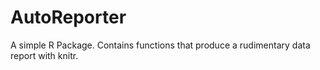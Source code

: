 # AutoReporter
A simple R Package. Contains functions that produce a rudimentary data report with knitr.
